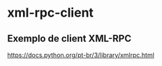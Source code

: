 # xml-rpc-client

## Exemplo de client XML-RPC


https://docs.python.org/pt-br/3/library/xmlrpc.html
